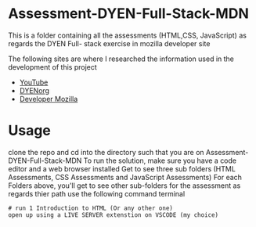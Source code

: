 # Assessment-DYEN-Full-Stack-MDN
This is a folder containing all the assessments (HTML,CSS, JavaScript) as regards the DYEN Full- stack exercise in mozilla developer site 

The following sites are where I researched the information used in the development of this project
+ [YouTube](www.youtube.com/)
+ [DYENorg](https://dyen.org/)
+ [Developer Mozilla](https://developer.mozilla.org/)

# Usage
clone the repo and cd into the directory such that you are on Assessment-DYEN-Full-Stack-MDN
To run the solution, make sure you have a code editor and a web browser installed
Get to see three sub folders (HTML Assessments, CSS Assessments and JavaScript Assessments)
For each Folders above, you'll get to see other sub-folders for the assessment as regards thier path
use the following command terminal
```
# run 1 Introduction to HTML (Or any other one)
open up using a LIVE SERVER extenstion on VSCODE (my choice)
```

